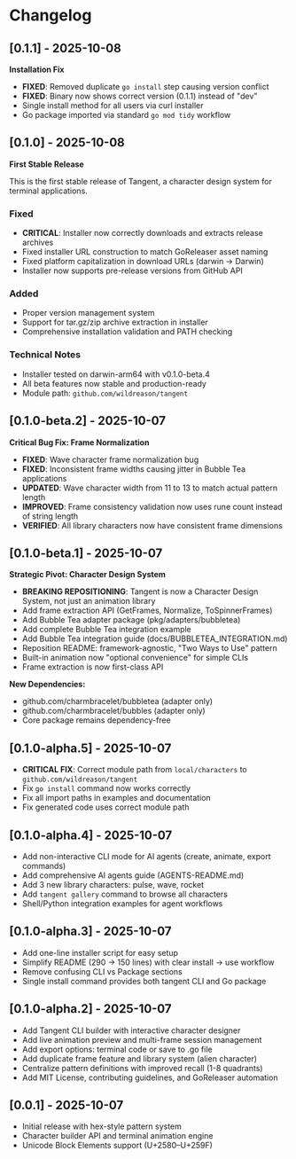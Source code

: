# Changelog

## [0.1.1] - 2025-10-08

**Installation Fix**

- **FIXED**: Removed duplicate `go install` step causing version conflict
- **FIXED**: Binary now shows correct version (0.1.1) instead of "dev"
- Single install method for all users via curl installer
- Go package imported via standard `go mod tidy` workflow

## [0.1.0] - 2025-10-08

**First Stable Release**

This is the first stable release of Tangent, a character design system for terminal applications.

### Fixed
- **CRITICAL**: Installer now correctly downloads and extracts release archives
- Fixed installer URL construction to match GoReleaser asset naming
- Fixed platform capitalization in download URLs (darwin -> Darwin)
- Installer now supports pre-release versions from GitHub API

### Added
- Proper version management system
- Support for tar.gz/zip archive extraction in installer
- Comprehensive installation validation and PATH checking

### Technical Notes
- Installer tested on darwin-arm64 with v0.1.0-beta.4
- All beta features now stable and production-ready
- Module path: `github.com/wildreason/tangent`

## [0.1.0-beta.2] - 2025-10-07

**Critical Bug Fix: Frame Normalization**

- **FIXED**: Wave character frame normalization bug
- **FIXED**: Inconsistent frame widths causing jitter in Bubble Tea applications
- **UPDATED**: Wave character width from 11 to 13 to match actual pattern length
- **IMPROVED**: Frame consistency validation now uses rune count instead of string length
- **VERIFIED**: All library characters now have consistent frame dimensions

## [0.1.0-beta.1] - 2025-10-07

**Strategic Pivot: Character Design System**

- **BREAKING REPOSITIONING**: Tangent is now a Character Design System, not just an animation library
- Add frame extraction API (GetFrames, Normalize, ToSpinnerFrames)
- Add Bubble Tea adapter package (pkg/adapters/bubbletea)
- Add complete Bubble Tea integration example
- Add Bubble Tea integration guide (docs/BUBBLETEA_INTEGRATION.md)
- Reposition README: framework-agnostic, "Two Ways to Use" pattern
- Built-in animation now "optional convenience" for simple CLIs
- Frame extraction is now first-class API

**New Dependencies:**
- github.com/charmbracelet/bubbletea (adapter only)
- github.com/charmbracelet/bubbles (adapter only)
- Core package remains dependency-free

## [0.1.0-alpha.5] - 2025-10-07

- **CRITICAL FIX**: Correct module path from `local/characters` to `github.com/wildreason/tangent`
- Fix `go install` command now works correctly
- Fix all import paths in examples and documentation
- Fix generated code uses correct module path

## [0.1.0-alpha.4] - 2025-10-07

- Add non-interactive CLI mode for AI agents (create, animate, export commands)
- Add comprehensive AI agents guide (AGENTS-README.md)
- Add 3 new library characters: pulse, wave, rocket
- Add `tangent gallery` command to browse all characters
- Shell/Python integration examples for agent workflows

## [0.1.0-alpha.3] - 2025-10-07

- Add one-line installer script for easy setup
- Simplify README (290 → 150 lines) with clear install → use workflow
- Remove confusing CLI vs Package sections
- Single install command provides both tangent CLI and Go package

## [0.1.0-alpha.2] - 2025-10-07

- Add Tangent CLI builder with interactive character designer
- Add live animation preview and multi-frame session management
- Add export options: terminal code or save to .go file
- Add duplicate frame feature and library system (alien character)
- Centralize pattern definitions with improved recall (1-8 quadrants)
- Add MIT License, contributing guidelines, and GoReleaser automation

## [0.0.1] - 2025-10-07

- Initial release with hex-style pattern system
- Character builder API and terminal animation engine
- Unicode Block Elements support (U+2580–U+259F)

